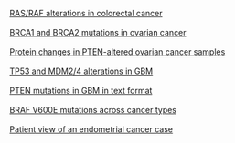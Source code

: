 <p>
<a href="index.do?tab_index=tab_visualize&cancer_study_id=coadread_tcga&genetic_profile_ids_PROFILE_MUTATION_EXTENDED=coadread_tcga_mutations&genetic_profile_ids_PROFILE_COPY_NUMBER_ALTERATION=coadread_tcga_gistic&Z_SCORE_THRESHOLD=2.0&case_set_id=coadread_tcga_nonhypermut&case_ids=&gene_list=KRAS+NRAS+BRAF&gene_set_choice=user-defined-list&Action=Submit">RAS/RAF alterations in colorectal cancer</a>
<br/><br/>
<a href="index.do?tab_index=tab_visualize&cancer_study_id=ov_tcga&genetic_profile_ids_PROFILE_MUTATION_EXTENDED=ov_tcga_mutations&Z_SCORE_THRESHOLD=2.0&case_set_id=ov_tcga_3way_complete&case_ids=&gene_list=BRCA1+BRCA2&gene_set_choice=user-defined-list&Action=Submit#mutation_details">BRCA1 and BRCA2 mutations in ovarian cancer</a>
<br/><br/>
<a href="index.do?tab_index=tab_visualize&cancer_study_id=ov_tcga&genetic_profile_ids_PROFILE_MUTATION_EXTENDED=ov_tcga_mutations&genetic_profile_ids_PROFILE_COPY_NUMBER_ALTERATION=ov_tcga_gistic&Z_SCORE_THRESHOLD=2.0&case_set_id=ov_tcga_3way_complete&case_ids=&gene_list=PTEN%3A+HOMDEL+MUT%3B&gene_set_choice=user-defined-list&Action=Submit#protein_exp">Protein changes in PTEN-altered ovarian cancer samples</a>
<br/><br/>
<a href="index.do?case_set_id=gbm_tcga_sequenced&tab_index=tab_visualize&Action=Submit&genetic_profile_ids=gbm_tcga_mutations&genetic_profile_ids=gbm_tcga_gistic&case_ids=&Z_SCORE_THRESHOLD=1.0&cancer_study_id=gbm_tcga&gene_list=TP53+MDM2+MDM4&gene_set_choice=user-defined_list&Action=Submit#summary">TP53 and MDM2/4 alterations in GBM</a>
<br/><br/>
<a href="index.do?case_set_id=gbm_tcga_sequenced&tab_index=tab_download&Action=Submit&genetic_profile_ids=gbm_tcga_mutations&cancer_study_id=gbm_tcga&gene_list=PTEN&gene_set_choice=user-defined_list&transpose_matrix=on">PTEN mutations in GBM in text format</a>
<br/><br/>
<a href="cross_cancer.do?tab_index=tab_visualize&clinical_param_selection=null&cancer_study_id=all&genetic_profile_ids_PROFILE_MUTATION_EXTENDED=gbm_tcga_mutations&genetic_profile_ids_PROFILE_COPY_NUMBER_ALTERATION=gbm_tcga_gistic&Z_SCORE_THRESHOLD=2.0&RPPA_SCORE_THRESHOLD=1.0&case_set_id=gbm_tcga_cnaseq&case_ids=&gene_list=BRAF%3AMUT%3DV600E&gene_set_choice=user-defined-list&Action=Submit">BRAF V600E mutations across cancer types</a>
<br/><br/>
<a href="tumormap.do?case_id=TCGA-BK-A0CC&cancer_study_id=ucec_tcga">Patient view of an endometrial cancer case</a>
</p>


